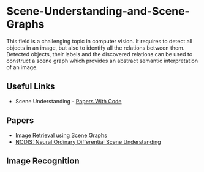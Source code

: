 # Scene-Understanding-and-Scene-Graphs
This field is a challenging topic in computer vision. It requires to detect all objects in an image, but also to identify all the relations between them. Detected objects, their labels and the discovered relations can be used to construct a scene graph which provides an abstract semantic interpretation of an image. 
## Useful Links
- Scene Understanding - <a href="https://paperswithcode.com/task/scene-understanding">Papers With Code</a>
## Papers
- <a href="https://hci.stanford.edu/publications/2015/scenegraphs/JohnsonCVPR2015.pdf">Image Retrieval using Scene Graphs</a>
- <a href="https://arxiv.org/pdf/2001.04735.pdf">NODIS: Neural Ordinary Differential Scene Understanding</a>
## Image Recognition

